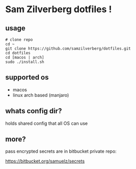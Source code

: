 
# Sam Zilverberg dotfiles !

## usage

```
# clone repo
cd ~
git clone https://github.com/samzilverberg/dotfiles.git
cd dotfiles
cd [macos | arch]
sudo ./install.sh
```

## supported os

- macos
- linux arch based (manjaro)

## whats config dir?

holds shared config that all OS can use

## more?

pass encrypted secrets are in bitbucket private repo:

https://bitbucket.org/samuelz/secrets

